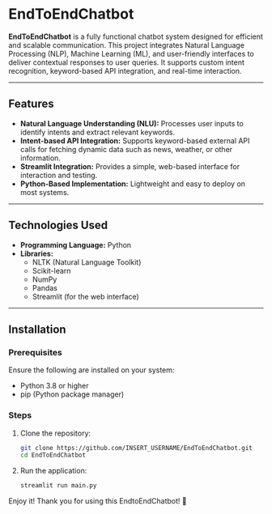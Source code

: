 # EndToEndChatbot

**EndToEndChatbot** is a fully functional chatbot system designed for efficient and scalable communication. This project integrates Natural Language Processing (NLP), Machine Learning (ML), and user-friendly interfaces to deliver contextual responses to user queries. It supports custom intent recognition, keyword-based API integration, and real-time interaction.  

---

## Features
- **Natural Language Understanding (NLU):** Processes user inputs to identify intents and extract relevant keywords.
- **Intent-based API Integration:** Supports keyword-based external API calls for fetching dynamic data such as news, weather, or other information.
- **Streamlit Integration:** Provides a simple, web-based interface for interaction and testing.
- **Python-Based Implementation:** Lightweight and easy to deploy on most systems.

---

## Technologies Used
- **Programming Language:** Python
- **Libraries:**
  - NLTK (Natural Language Toolkit)
  - Scikit-learn
  - NumPy
  - Pandas
  - Streamlit (for the web interface)

---

## Installation

### Prerequisites
Ensure the following are installed on your system:
- Python 3.8 or higher
- pip (Python package manager)

### Steps
1. Clone the repository:
   ```bash
   git clone https://github.com/INSERT_USERNAME/EndToEndChatbot.git
   cd EndToEndChatbot

2. Run the application:
   ```bash
   streamlit run main.py

Enjoy it!
Thank you for using this EndtoEndChatbot! 🎉
